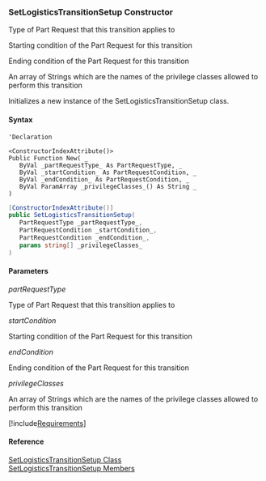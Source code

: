 ﻿### SetLogisticsTransitionSetup Constructor

Type of Part Request that this transition applies to

Starting condition of the Part Request for this transition

Ending condition of the Part Request for this transition

An array of Strings which are the names of the privilege classes allowed to perform this transition

Initializes a new instance of the SetLogisticsTransitionSetup class.

#### Syntax

```vbnet
'Declaration

<ConstructorIndexAttribute()>
Public Function New( _
   ByVal _partRequestType_ As PartRequestType, _
   ByVal _startCondition_ As PartRequestCondition, _
   ByVal _endCondition_ As PartRequestCondition, _
   ByVal ParamArray _privilegeClasses_() As String _
)
```

```csharp
[ConstructorIndexAttribute()]
public SetLogisticsTransitionSetup( 
   PartRequestType _partRequestType_,
   PartRequestCondition _startCondition_,
   PartRequestCondition _endCondition_,
   params string[] _privilegeClasses_
)
```

#### Parameters

_partRequestType_

Type of Part Request that this transition applies to

_startCondition_

Starting condition of the Part Request for this transition

_endCondition_

Ending condition of the Part Request for this transition

_privilegeClasses_

An array of Strings which are the names of the privilege classes allowed to perform this transition

[!include[Requirements](../partials/requirements.md)]

#### Reference

[SetLogisticsTransitionSetup Class](FChoice.Toolkits.Clarify~FChoice.Toolkits.Clarify.Logistics.SetLogisticsTransitionSetup.md)  
[SetLogisticsTransitionSetup Members](FChoice.Toolkits.Clarify~FChoice.Toolkits.Clarify.Logistics.SetLogisticsTransitionSetup_members.md)